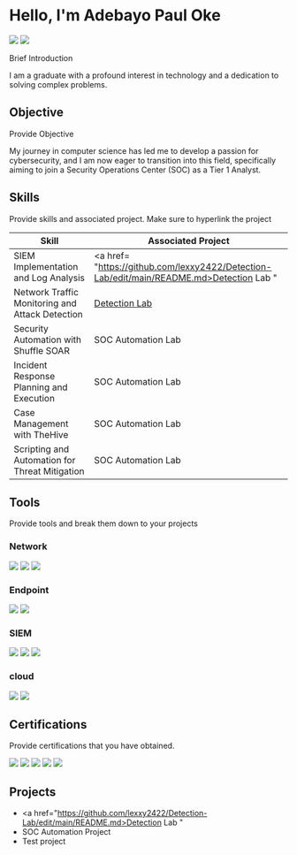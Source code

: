 # Hello, I'm Adebayo Paul Oke
<a href="https://linkedin.com"><img src="https://img.shields.io/badge/-LinkedIn-8819a91b7?&style=for-the-badge&logo=linkdin&logoColor=black" /></a>
<a href="https://youtube.com"><img src="https://img.shields.io/badge/-youtube-@_paulexxy2021?&style=for-the-badge&logo=youtube&logoColor=black" /></a>
 
Brief Introduction 

I am a graduate with a profound interest in technology and a dedication to solving complex problems.

## Objective
Provide Objective 

My journey in computer science has led me to develop a passion for cybersecurity, and I am now eager to transition into this field, specifically aiming to join a Security Operations Center (SOC) as a Tier 1 Analyst.

## Skills
Provide skills and associated project. Make sure to hyperlink the project 

| Skill                                         | Associated Project         |
|-----------------------------------------------|----------------------------|
| SIEM Implementation and Log Analysis          | <a href= "https://github.com/lexxy2422/Detection-Lab/edit/main/README.md>Detection Lab "</a> |
| Network Traffic Monitoring and Attack Detection | <a href="https://google.com">Detection Lab</a>|
| Security Automation with Shuffle SOAR         | SOC Automation Lab|
| Incident Response Planning and Execution      | SOC Automation Lab|
| Case Management with TheHive                  | SOC Automation Lab|
| Scripting and Automation for Threat Mitigation | SOC Automation Lab|

## Tools
Provide tools and break them down to your projects

### Network
<div>
    <img src="https://img.shields.io/badge/-Wireshark-1679A7?&style=for-the-badge&logo=Wireshark&logoColor=white" />
    <img src="https://img.shields.io/badge/-Suricata-EF3B2D?&style=for-the-badge&logo=Suricata&logoColor=white" />
    <img src="https://img.shields.io/badge/-Zeek-777BB4?&style=for-the-badge&logo=Zeek&logoColor=white" />
</div>

### Endpoint
<div>
    <img src="https://img.shields.io/badge/-Amazon_AWS-FF9900?&style=for-the-badge&logo=Amazon&logoColor=white" />
    <img src="https://img.shields.io/badge/-Velociraptor-4B275F?&style=for-the-badge&logo=Velociraptor&logoColor=white" />
</div>

### SIEM
<div>
    <img src="https://img.shields.io/badge/-Microsoft_Sentinel-0078D4?&style=for-the-badge&logo=Microsoft&logoColor=white" />
    <img src="https://img.shields.io/badge/-Splunk-000000?&style=for-the-badge&logo=Splunk&logoColor=white" />
    <img src="https://img.shields.io/badge/-Elastic-005571?&style=for-the-badge&logo=Elastic&logoColor=white" />
</div>

### cloud 
  <img src="https://img.shields.io/badge/-Microsoft_Defender_for_Endpoint-00A4EF?&style=for-the-badge&logo=Microsoft&logoColor=white" />
    <img src="https://img.shields.io/badge/-Velociraptor-4B275F?&style=for-the-badge&logo=Velociraptor&logoColor=white" />
</div>

## Certifications
Provide certifications that you have obtained.
<div>
<img src="https://img.shields.io/badge/-CISSP-2E9FFF?style=for-the-badge&logo=ISC2&logoColor=white" />
<img src="https://img.shields.io/badge/-CEH-AB2525?style=for-the-badge&logo=EC-Council&logoColor=white" />
<img src="https://img.shields.io/badge/-AWS_Infrastructure-232F3E?style=for-the-badge&logo=Amazon+AWS&logoColor=white" />
<img src="https://img.shields.io/badge/-AWS_Technical-232F3E?style=for-the-badge&logo=Amazon+AWS&logoColor=white" />
<img src="https://img.shields.io/badge/-CCNA-1BA0D7?style=for-the-badge&logo=Cisco&logoColor=white" />
</div>

## Projects
- <a href="https://github.com/lexxy2422/Detection-Lab/edit/main/README.md>Detection Lab "</a>
- SOC Automation Project
- Test project
